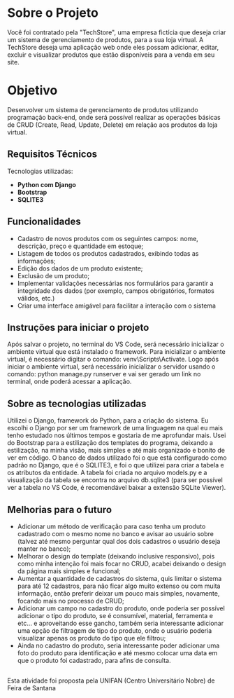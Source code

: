<h1>Sobre o Projeto</h1>
<p>Você foi contratado pela "TechStore", uma empresa fictícia que deseja criar um sistema de gerenciamento de produtos, para a sua loja virtual. A TechStore deseja uma aplicação web onde eles possam adicionar, editar, excluir e visualizar produtos que estão disponíveis para a venda em seu site.</p>

<h1>Objetivo</h1>
<p>Desenvolver um sistema de gerenciamento de produtos utilizando programação back-end, onde será possível realizar as operações básicas de CRUD (Create, Read, Update, Delete) em relação aos produtos da loja virtual.</p>

<h2>Requisitos Técnicos</h2>
<p>Tecnologias utilizadas:</p>
<ul>
  <li><strong>Python com Django</strong></li>
  <li><strong>Bootstrap</strong></li>
  <li><strong>SQLITE3</strong></li>
</ul>

<h2>Funcionalidades</h2>
<ul>
  <li>Cadastro de novos produtos com os seguintes campos: nome, descrição, preço e quantidade em estoque;</li>
  <li>Listagem de todos os produtos cadastrados, exibindo todas as informações;</li>
  <li>Edição dos dados de um produto existente;</li>
  <li>Exclusão de um produto;</li>
  <li>Implementar validações necessárias nos formulários para garantir a integridade dos dados (por exemplo, campos obrigatórios, formatos válidos, etc.)</li>
  <li>Criar uma interface amigável para facilitar a interação com o sistema</li>
</ul>

<h2>Instruções para iniciar o projeto</h2>
Após salvar o projeto, no terminal do VS Code, será necessário inicializar o ambiente virtual que está instalado o framework.
Para inicializar o ambiente virtual, é necessário digitar o comando: venv\Scripts\Activate. Logo após iniciar o ambiente virtual, será necessário inicializar o servidor usando o comando: python manage.py runserver e vai ser gerado um link no terminal, onde poderá acessar a aplicação.

<h2>Sobre as tecnologias utilizadas</h2>
Utilizei o Django, framework do Python, para a criação do sistema. Eu escolhi o Django por ser um framework de uma linguagem na qual eu mais tenho estudado nos últimos tempos e gostaria de me aprofundar mais. 
Usei do Bootstrap para a estilização dos templates do programa, deixando a estilização, na minha visão, mais simples e até mais organizado e bonito de ver em código.
O banco de dados utilizado foi o que está configurado como padrão no Django, que é o SQLITE3, e foi o que utilizei para criar a tabela e os atributos da entidade. A tabela foi criada no arquivo models.py e a visualização da tabela se encontra no arquivo db.sqlite3 (para ser possível ver a tabela no VS Code, é recomendável baixar a extensão SQLite Viewer). 

<h2>Melhorias para o futuro</h2>
<ul>
  <li>Adicionar um método de verificação para caso tenha um produto cadastrado com o mesmo nome no banco e avisar ao usuário sobre (talvez até mesmo perguntar qual dos dois cadastros o usuário deseja manter no banco);</li>
  <li>Melhorar o design do template (deixando inclusive responsivo), pois como minha intenção foi mais focar no CRUD, acabei deixando o design da página mais simples e funcional;</li>
  <li>Aumentar a quantidade de cadastros do sistema, quis limitar o sistema para até 12 cadastros, para não ficar algo muito extenso ou com muita informação, então preferir deixar um pouco mais simples, novamente, focando mais no processo de CRUD;</li>
  <li>Adicionar um campo no cadastro do produto, onde poderia ser possível adicionar o tipo do produto, se é consumível, material, ferramenta e etc... e aproveitando esse gancho, também seria interessante adicionar uma opção de filtragem de tipo do produto, onde o   usuário poderia visualizar apenas os produto do tipo que ele filtrou;</li>
  <li>Ainda no cadastro do produto, seria interessante poder adicionar uma foto do produto para identificação e até mesmo colocar uma data em que o produto foi cadastrado, para afins de consulta.</li>
</ul>

<h2></h2>
<p>Esta atividade foi proposta pela UNIFAN (Centro Universitário Nobre) de Feira de Santana</p>
